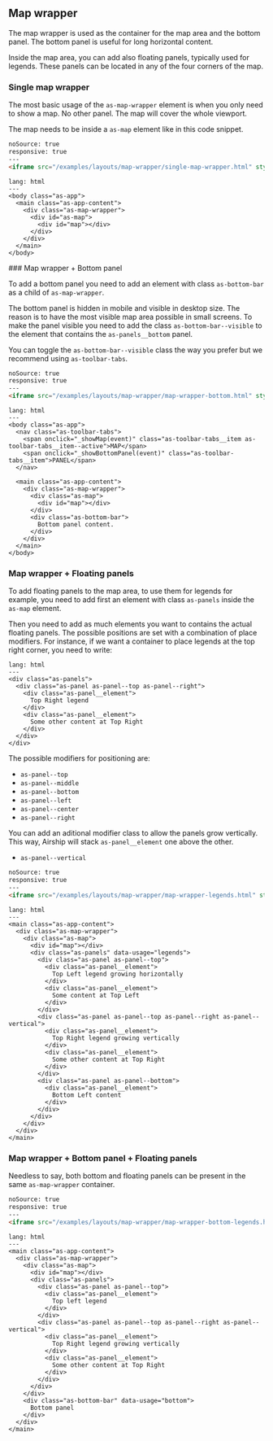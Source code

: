 ## Map wrapper

The map wrapper is used as the container for the map area and the bottom panel. The bottom panel is useful for long horizontal content.

Inside the map area, you can add also floating panels, typically used for legends. These panels can be located in any of the four corners of the map.

### Single map wrapper

The most basic usage of the `as-map-wrapper` element is when you only need to show a map. No other panel. The map will cover the whole viewport.

The map needs to be inside a `as-map` element like in this code snippet.

```html
noSource: true
responsive: true
---
<iframe src="/examples/layouts/map-wrapper/single-map-wrapper.html" style="width: 100%; height: 100%;">
```

```code
lang: html
---
<body class="as-app">
  <main class="as-app-content">
    <div class="as-map-wrapper">
      <div id="as-map">
        <div id="map"></div>
      </div>
    </div>
  </main>
</body>
```


### Map wrapper + Bottom panel

To add a bottom panel you need to add an element with class `as-bottom-bar` as a child of `as-map-wrapper`.

The bottom panel is hidden in mobile and visible in desktop size. The reason is to have the most visible map area possible in small screens. To make the panel visible you need to add the class `as-bottom-bar--visible` to the element that contains the `as-panels__bottom` panel.

You can toggle the `as-bottom-bar--visible` class the way you prefer but we recommend using `as-toolbar-tabs`.

```html
noSource: true
responsive: true
---
<iframe src="/examples/layouts/map-wrapper/map-wrapper-bottom.html" style="width: 100%; height: 100%;">
```

```code
lang: html
---
<body class="as-app">
  <nav class="as-toolbar-tabs">
    <span onclick="_showMap(event)" class="as-toolbar-tabs__item as-toolbar-tabs__item--active">MAP</span>
    <span onclick="_showBottomPanel(event)" class="as-toolbar-tabs__item">PANEL</span>
  </nav>

  <main class="as-app-content">
    <div class="as-map-wrapper">
      <div class="as-map">
        <div id="map"></div>
      </div>
      <div class="as-bottom-bar">
        Bottom panel content.
      </div>
    </div>
  </main>
</body>
```

### Map wrapper + Floating panels

To add floating panels to the map area, to use them for legends for example, you need to add first an element with class `as-panels` inside the `as-map` element.

Then you need to add as much elements you want to contains the actual floating panels. The possible positions are set with a combination of place modifiers. For instance, if we want a container to place legends at the top right corner, you need to write:

```code
lang: html
---
<div class="as-panels">
  <div class="as-panel as-panel--top as-panel--right">
    <div class="as-panel__element">
      Top Right legend
    </div>
    <div class="as-panel__element">
      Some other content at Top Right
    </div>
  </div>
</div>

```

The possible modifiers for positioning are:
- `as-panel--top`
- `as-panel--middle`
- `as-panel--bottom`
- `as-panel--left`
- `as-panel--center`
- `as-panel--right`

You can add an aditional modifier class to allow the panels grow vertically. This way, Airship will stack `as-panel__element` one above the other.

- `as-panel--vertical`

```html
noSource: true
responsive: true
---
<iframe src="/examples/layouts/map-wrapper/map-wrapper-legends.html" style="width: 100%; height: 100%;">
```

```code
lang: html
---
<main class="as-app-content">
  <div class="as-map-wrapper">
    <div class="as-map">
      <div id="map"></div>
      <div class="as-panels" data-usage="legends">
        <div class="as-panel as-panel--top">
          <div class="as-panel__element">
            Top Left legend growing horizontally
          </div>
          <div class="as-panel__element">
            Some content at Top Left
          </div>
        </div>
        <div class="as-panel as-panel--top as-panel--right as-panel--vertical">
          <div class="as-panel__element">
            Top Right legend growing vertically
          </div>
          <div class="as-panel__element">
            Some other content at Top Right
          </div>
        </div>
        <div class="as-panel as-panel--bottom">
          <div class="as-panel__element">
            Bottom Left content
          </div>
        </div>
      </div>
    </div>
  </div>
</main>
```

### Map wrapper + Bottom panel + Floating panels

Needless to say, both bottom and floating panels can be present in the same `as-map-wrapper` container.

```html
noSource: true
responsive: true
---
<iframe src="/examples/layouts/map-wrapper/map-wrapper-bottom-legends.html" style="width: 100%; height: 100%;">
```

```code
lang: html
---
<main class="as-app-content">
  <div class="as-map-wrapper">
    <div class="as-map">
      <div id="map"></div>
      <div class="as-panels">
        <div class="as-panel as-panel--top">
          <div class="as-panel__element">
            Top left legend
          </div>
        </div>
        <div class="as-panel as-panel--top as-panel--right as-panel--vertical">
          <div class="as-panel__element">
            Top Right legend growing vertically
          </div>
          <div class="as-panel__element">
            Some other content at Top Right
          </div>
        </div>
      </div>
    </div>
    <div class="as-bottom-bar" data-usage="bottom">
      Bottom panel
    </div>
  </div>
</main>
```
